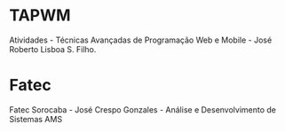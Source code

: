 # TAPWM
Atividades - Técnicas Avançadas de Programação Web e Mobile - 
José Roberto Lisboa S. Filho.
# Fatec
Fatec Sorocaba - José Crespo Gonzales - 
Análise e Desenvolvimento de Sistemas AMS
